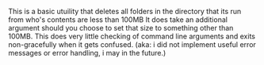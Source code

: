 This is a basic utuility that deletes all folders in the directory that its run from who's contents are less than 100MB
It does take an additional argument should you choose to set that size to something other than 100MB.
This does very little checking of command line arguments and exits non-gracefully when it gets confused. 
(aka: i did not implement useful error messages or error handling, i may in the future.)
